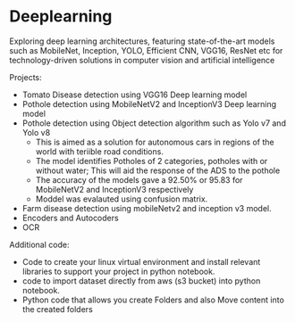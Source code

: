 # Deeplearning
Exploring deep learning architectures, featuring state-of-the-art models such as MobileNet, Inception, YOLO, Efficient CNN, VGG16, ResNet etc for technology-driven solutions in computer vision and artificial intelligence
  
Projects:  
* Tomato Disease detection using VGG16 Deep learning model  
* Pothole detection using MobileNetV2 and InceptionV3 Deep learning model  
* Pothole detection using Object detection algorithm such as Yolo v7 and Yolo v8   
  * This is aimed as a solution for autonomous cars in regions of the world with teriible road conditions.   
  * The model identifies Potholes of 2 categories, potholes with or without water; This will aid the response of the ADS to the pothole
  * The accuracy of the models gave a 92.50% or 95.83 for MobileNetV2 and InceptionV3 respectively
  * Moddel was evalauted using confusion matrix.
* Farm disease detection using mobileNetv2 and inception v3 model. 
* Encoders and Autocoders
* OCR


Additional code:  

- Code to create your linux virtual environment and install relevant libraries to support your project in python notebook.
- code to import dataset directly from aws (s3 bucket) into python notebook.
- Python code that allows you create Folders and also Move content into the created folders  
